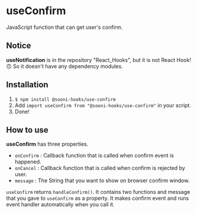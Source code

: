 # useConfirm
JavaScript function that can get user's confirm.

## Notice
**useNotification** is in the repository "React_Hooks", but it is not React Hook!🙃 So it doesn't have any dependency modules.

## Installation
1. `$ npm install @sooni-hooks/use-confirm`
2. Add `import useConfirm from "@sooni-hooks/use-confirm"` in your script.
3. Done!

## How to use
**useConfirm** has three properties.
- `onConfirm` : Callback function that is called when confirm event is happened.
- `onCancel` : Callback function that is called when confirm is rejected by user.
- `message` : The String that you want to show on browser confirm window.

`useConfirm` returns `handleConfirm()`. It contains two functions and message that you gave to `useConfirm` as a property. It makes confirm event and runs event handler automatically when you call it.